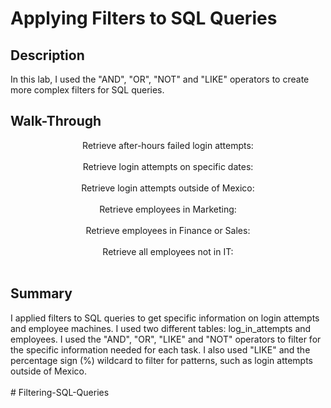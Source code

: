 <h1>Applying Filters to SQL Queries</h1>


<h2>Description</h2>
In this lab, I used the "AND", "OR", "NOT" and "LIKE" operators to create more complex filters for SQL queries. 
<br />

<h2>Walk-Through</h2>

<p align="center">
Retrieve after-hours failed login attempts: <br/>
<img src="https://i.imghippo.com/files/tyA7856fc.png" alt="" border="0">
<br />
<br />
Retrieve login attempts on specific dates:  <br/>
<img src="https://i.imghippo.com/files/XzY1781DUo.png" alt="" border="0">
<br />
<br />
Retrieve login attempts outside of Mexico:  <br/>
<img src="https://i.imghippo.com/files/TX6568hAU.png" alt="" border="0">
<br />
<br />
Retrieve employees in Marketing: <br/>
<img src="https://i.imghippo.com/files/FNSx1685KlM.png" alt="" border="0">
<br />
<br />
Retrieve employees in Finance or Sales:  <br/>
<img src="https://i.imghippo.com/files/HYe6433ik.png" alt="" border="0">
<br />
<br />
Retrieve all employees not in IT:  <br/>
<img src="https://i.imghippo.com/files/Apa2461a.png" alt="" border="0">
<br />
<br />
<h2>Summary</h2>
I applied filters to SQL queries to get specific information on login attempts and employee machines. I used two different tables: log_in_attempts and employees. I used the "AND", "OR", "LIKE" and "NOT" operators to filter for the specific information needed for each task. I also used "LIKE" and the percentage sign (%) wildcard to filter for patterns, such as login attempts outside of Mexico.</b>
<br />
<br />

<!--
 ```diff
- text in red
+ text in green
! text in orange
# text in gray
@@ text in purple (and bold)@@
```
--!># Filtering-SQL-Queries
